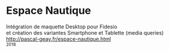 # Espace Nautique
Intégration de maquette Desktop pour Fidesio<br/>
et création des variantes Smartphone et Tablette (media queries)<br/>
http://pascal-geay.fr/espace-nautique.html<br />
<sub>2018</sub>

